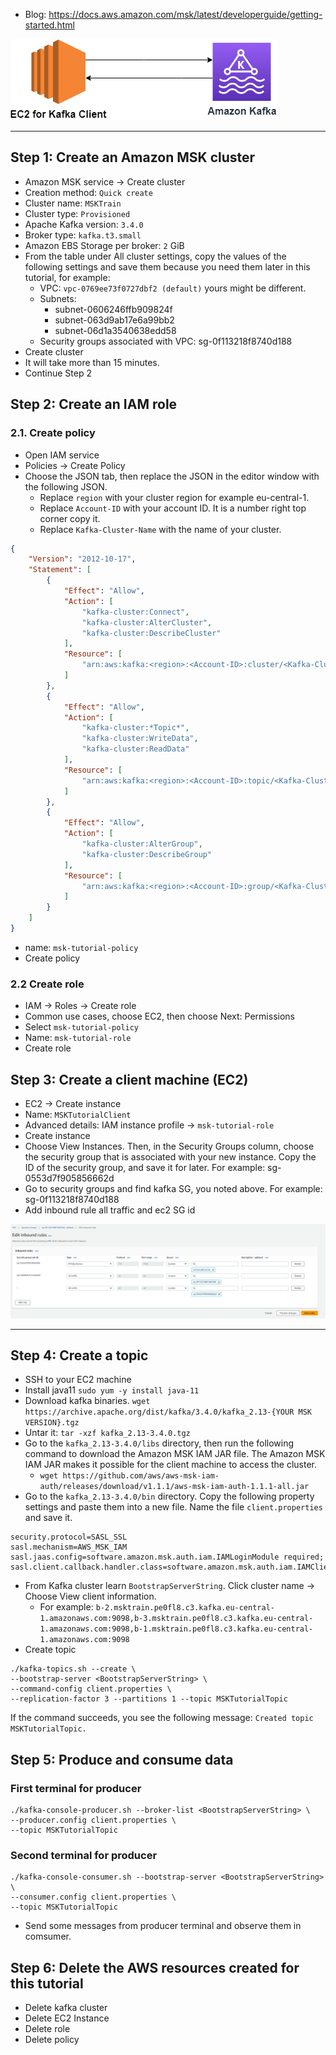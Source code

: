 - Blog: https://docs.aws.amazon.com/msk/latest/developerguide/getting-started.html

![](images/02_ec2_amazon_kafka_produce_consume.drawio.png)

---

## Step 1: Create an Amazon MSK cluster
- Amazon MSK service -> Create cluster
- Creation method: `Quick create` 
- Cluster name: `MSKTrain`
- Cluster type: `Provisioned`
- Apache Kafka version: `3.4.0`
- Broker type: `kafka.t3.small`
- Amazon EBS Storage per broker: `2` GiB
- From the table under All cluster settings, copy the values of the following settings and save them because you need them later in this tutorial, for example:
  - VPC: `vpc-0769ee73f0727dbf2 (default)` yours might be different.
  - Subnets:
    - subnet-0606246ffb909824f 
    - subnet-063d9ab17e6a99bb2 
    - subnet-06d1a3540638edd58
  - Security groups associated with VPC: sg-0f113218f8740d188
- Create cluster
- It will take more than 15 minutes. 
- Continue Step 2
## Step 2: Create an IAM role
### 2.1. Create policy
- Open IAM service
- Policies -> Create Policy
- Choose the JSON tab, then replace the JSON in the editor window with the following JSON. 
  - Replace `region` with your cluster region for example eu-central-1. 
  - Replace `Account-ID` with your account ID. It is a number right top corner copy it. 
  - Replace `Kafka-Cluster-Name` with the name of your cluster.

```json
{
    "Version": "2012-10-17",
    "Statement": [
        {
            "Effect": "Allow",
            "Action": [
                "kafka-cluster:Connect",
                "kafka-cluster:AlterCluster",
                "kafka-cluster:DescribeCluster"
            ],
            "Resource": [
                "arn:aws:kafka:<region>:<Account-ID>:cluster/<Kafka-Cluster-Name>/*"
            ]
        },
        {
            "Effect": "Allow",
            "Action": [
                "kafka-cluster:*Topic*",
                "kafka-cluster:WriteData",
                "kafka-cluster:ReadData"
            ],
            "Resource": [
                "arn:aws:kafka:<region>:<Account-ID>:topic/<Kafka-Cluster-Name>/*"
            ]
        },
        {
            "Effect": "Allow",
            "Action": [
                "kafka-cluster:AlterGroup",
                "kafka-cluster:DescribeGroup"
            ],
            "Resource": [
                "arn:aws:kafka:<region>:<Account-ID>:group/<Kafka-Cluster-Name>/*"
            ]
        }
    ]
}
```
- name: `msk-tutorial-policy`
- Create policy

### 2.2 Create role
- IAM -> Roles -> Create role
- Common use cases, choose EC2, then choose Next: Permissions
- Select `msk-tutorial-policy`
- Name: `msk-tutorial-role`
- Create role


## Step 3: Create a client machine (EC2)
- EC2 -> Create instance 
- Name: `MSKTutorialClient`
- Advanced details: IAM instance profile -> `msk-tutorial-role`
- Create instance
- Choose View Instances. Then, in the Security Groups column, choose the security group that is associated with your new instance. Copy the ID of the security group, and save it for later. For example: sg-0553d7f905856662d
- Go to security groups and find kafka SG, you noted above. For example: sg-0f113218f8740d188
- Add inbound rule all traffic and ec2 SG id

![img.png](images/01_adding_ec2_instance_sg_to_kafka_sg_inbound_rule.png)

---

## Step 4: Create a topic
- SSH to your EC2 machine
- Install java11 `sudo yum -y install java-11`
- Download kafka binaries. `wget https://archive.apache.org/dist/kafka/3.4.0/kafka_2.13-{YOUR MSK VERSION}.tgz`
- Untar it: `tar -xzf kafka_2.13-3.4.0.tgz`
- Go to the `kafka_2.13-3.4.0/libs` directory, then run the following command to download the Amazon MSK IAM JAR file. The Amazon MSK IAM JAR makes it possible for the client machine to access the cluster.
  - `wget https://github.com/aws/aws-msk-iam-auth/releases/download/v1.1.1/aws-msk-iam-auth-1.1.1-all.jar`
- Go to the `kafka_2.13-3.4.0/bin` directory. Copy the following property settings and paste them into a new file. Name the file `client.properties` and save it.
```properties
security.protocol=SASL_SSL
sasl.mechanism=AWS_MSK_IAM
sasl.jaas.config=software.amazon.msk.auth.iam.IAMLoginModule required;
sasl.client.callback.handler.class=software.amazon.msk.auth.iam.IAMClientCallbackHandler
```
- From Kafka cluster learn `BootstrapServerString`. Click cluster name -> Choose View client information.
  - For example: `b-2.msktrain.pe0fl8.c3.kafka.eu-central-1.amazonaws.com:9098,b-3.msktrain.pe0fl8.c3.kafka.eu-central-1.amazonaws.com:9098,b-1.msktrain.pe0fl8.c3.kafka.eu-central-1.amazonaws.com:9098`
- Create topic
```commandline
./kafka-topics.sh --create \
--bootstrap-server <BootstrapServerString> \
--command-config client.properties \
--replication-factor 3 --partitions 1 --topic MSKTutorialTopic
```
If the command succeeds, you see the following message: `Created topic MSKTutorialTopic.`

## Step 5: Produce and consume data
### First terminal for producer
```commandline
./kafka-console-producer.sh --broker-list <BootstrapServerString> \
--producer.config client.properties \
--topic MSKTutorialTopic
```
### Second terminal for producer
```commandline
./kafka-console-consumer.sh --bootstrap-server <BootstrapServerString> \
--consumer.config client.properties \
--topic MSKTutorialTopic
```

- Send some messages from producer terminal and observe them in comsumer.

## Step 6: Delete the AWS resources created for this tutorial
- Delete kafka cluster
- Delete EC2 Instance
- Delete role
- Delete policy